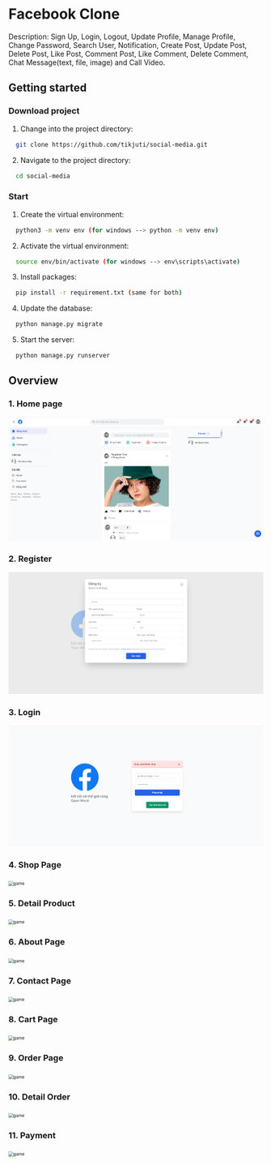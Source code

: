 # Facebook Clone
Description: Sign Up, Login, Logout, Update Profile, Manage Profile, Change Password, Search User, Notification, Create Post, Update Post, 
Delete Post, Like Post, Comment Post, Like Comment, Delete Comment, Chat Message(text, file, image) and Call Video.
## Getting started
### Download project
1. Change into the project directory: 
 ```bash
   git clone https://github.com/tikjuti/social-media.git
   ```
2. Navigate to the project directory: 
 ```bash
   cd social-media
   ```
### Start

1. Create the virtual environment:
 ```bash 
   python3 -m venv env (for windows --> python -m venv env)
   ```
2. Activate the virtual environment:
 ```bash
   source env/bin/activate (for windows --> env\scripts\activate)
   ```
3. Install packages:
 ```bash
   pip install -r requirement.txt (same for both)
   ```
4. Update the database:
 ```bash
   python manage.py migrate
   ```
5. Start the server:
 ```bash
   python manage.py runserver
   ```
## Overview
### 1. Home page

<img src="./static/images/homepage.png" style="zoom:60%" alt="game"/>

### 2. Register

<img src="./static/images/signup.png" style="zoom:60%" alt="game"/>


### 3. Login

<img src="./static/images/login.png" style="zoom:60%" alt="game"/>


### 4. Shop Page

<img src="./client/public/shop.png" style="zoom:60%" alt="game"/>


### 5. Detail Product

<img src="./client/public/detailproduct.png" style="zoom:60%" alt="game"/>


### 6. About Page

<img src="./client/public/about.png" style="zoom:60%" alt="game"/>


### 7. Contact Page

<img src="./client/public/contact.png" style="zoom:60%" alt="game"/>


### 8. Cart Page

<img src="./client/public/cart.png" style="zoom:60%" alt="game"/>


### 9. Order Page

<img src="./client/public/order.png" style="zoom:60%" alt="game"/>


### 10. Detail Order

<img src="./client/public/detailorder.png" style="zoom:60%" alt="game"/>

### 11. Payment

<img src="./client/public/payment.png" style="zoom:60%" alt="game"/>







